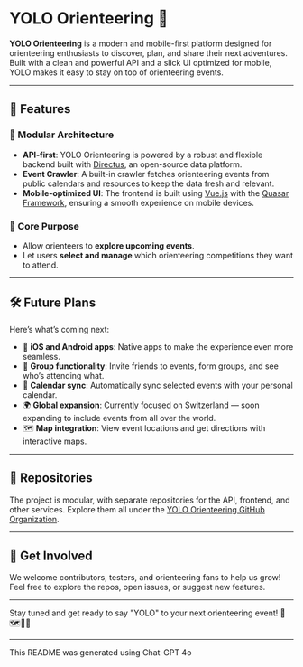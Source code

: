 # YOLO Orienteering 🧭

**YOLO Orienteering** is a modern and mobile-first platform designed for orienteering enthusiasts to discover, plan, and share their next adventures. Built with a clean and powerful API and a slick UI optimized for mobile, YOLO makes it easy to stay on top of orienteering events.

---

## 🚀 Features

### 🧩 Modular Architecture

- **API-first**: YOLO Orienteering is powered by a robust and flexible backend built with [Directus](https://directus.io/), an open-source data platform.
- **Event Crawler**: A built-in crawler fetches orienteering events from public calendars and resources to keep the data fresh and relevant.
- **Mobile-optimized UI**: The frontend is built using [Vue.js](https://vuejs.org/) with the [Quasar Framework](https://quasar.dev/), ensuring a smooth experience on mobile devices.

### 🎯 Core Purpose

- Allow orienteers to **explore upcoming events**.
- Let users **select and manage** which orienteering competitions they want to attend.

---

## 🛠️ Future Plans

Here’s what’s coming next:

- 📱 **iOS and Android apps**: Native apps to make the experience even more seamless.
- 👥 **Group functionality**: Invite friends to events, form groups, and see who’s attending what.
- 📆 **Calendar sync**: Automatically sync selected events with your personal calendar.
- 🌍 **Global expansion**: Currently focused on Switzerland — soon expanding to include events from all over the world.
- 🗺️ **Map integration**: View event locations and get directions with interactive maps.

---

## 🧪 Repositories

The project is modular, with separate repositories for the API, frontend, and other services. Explore them all under the [YOLO Orienteering GitHub Organization](https://github.com/orgs/yolo-orienteering/repositories).

---

## 💬 Get Involved

We welcome contributors, testers, and orienteering fans to help us grow! Feel free to explore the repos, open issues, or suggest new features.

---

Stay tuned and get ready to say "YOLO" to your next orienteering event! 🌲🗺️🏃‍♂️

---

This README was generated using Chat-GPT 4o
